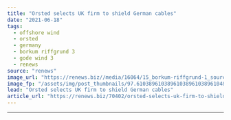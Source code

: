 ```yaml
---
title: "Orsted selects UK firm to shield German cables"
date: "2021-06-18"
tags: 
  - offshore wind
  - orsted
  - germany
  - borkum riffgrund 3
  - gode wind 3
  - renews
source: "renews"
image_url: "https://renews.biz//media/16064/15_borkum-riffgrund-1_source-dong-energy.bmp?mode=crop&width=770&heightratio=0.6103896103896103896103896104&slimmage=true"
image_fp: "/assets/img/post_thumbnails/97.6103896103896103896103896104&slimmage=true"
lead: "Orsted selects UK firm to shield German cables"
article_url: "https://renews.biz/70402/orsted-selects-uk-firm-to-shield-german-cables/"
---
```


---
